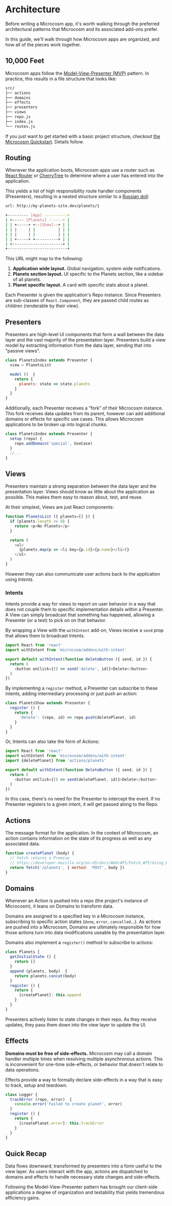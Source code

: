 # Architecture

Before writing a Microcosm app, it's worth walking through the preferred
architectural patterns that Microcosm and its associated add-ons prefer.

In this guide, we'll walk through how Microcosm apps are organized, and how
all of the pieces work together.

## 10,000 Feet

Microcosm apps follow the [Model-View-Presenter (MVP)](https://en.wikipedia.org/wiki/Model%E2%80%93view%E2%80%93presenter)
pattern. In practice, this results in a file structure that looks like:

```bash
src/
├── actions
├── domains
├── effects
├── presenters
├── views
├── repo.js
├── index.js
└── routes.js
```

If you just want to get started with a basic project structure, checkout [the Microcosm Quickstart](https://github.com/vigetlabs/microcosm-quickstart). Details follow.

## Routing

Whenever the application boots, Microcosm apps use a router such as
[React Router](https://github.com/reactjs/react-router)
or [CherryTree](https://github.com/KidkArolis/cherrytree-for-react)
to determine where a user has entered into the application.

This yields a list of high responsibility route handler components (Presenters),
resulting in a nested structure similar to a [Russian doll](https://www.google.com/search?q=russian+doll&espv=2&biw=1440&bih=799&source=lnms&tbm=isch&sa=X&ved=0ahUKEwiOnOCd08nQAhVLKiYKHZSRAU8Q_AUIBigB#tbm=isch&q=russian+doll&chips=q:russian+doll,g_1:traditional):

```bash
url: http://my-planets-site.dev/planets/1

+--------- [App] ----------+
| +----- [Planets] ------+ |
| | +-----+ +--[Show]--+ | |                       
| | |     | |          | | |
| | |     | |          | | |
| | +-----+ +----------+ | |
| +----------------------+ |
+--------------------------+
```

This URL might map to the following:

1. **Application wide layout.** Global navigation, system wide notifications.
2. **Planets section layout.** UI specific to the Planets section,
like a sidebar of all planets.
3. **Planet specific layout.** A card with specific stats about a planet.

Each Presenter is given the application's Repo instance. Since Presenters are sub-classes of `React.Component`, they are passed child routes as children (renderable by their view).

## Presenters

Presenters are high-level UI components that form a wall between the data layer
and the vast majority of the presentation layer. Presenters build a view model
by extracting information from the data layer, sending that into "passive views".

```javascript
class PlanetsIndex extends Presenter {
  view = PlanetsList

  model ()  {
    return {
      planets: state => state.planets
    }
  }
}
```

Additionally, each Presenter receives a "fork" of their Microcosm instance.
This fork receives data updates from its parent, however can add additional
domains or effects for specific use cases. This allows Microcosm applications
to be broken up into logical chunks.

```javascript
class PlanetsIndex extends Presenter {
  setup (repo) {
    repo.addDomain('special', UseCase)
  }
  //...
}
```

## Views

Presenters maintain a strong separation between the data layer and the
presentation layer. Views should know as little about the application as
possible. This makes them easy to reason about, test, and reuse.

At their simplest, Views are just React components:

```javascript
function PlanetsList ({ planets=[] }) {
  if (planets.length <= 0) {
    return <p>No Planets</p>
  }

  return (
    <ul>
      {planets.map(p => <li key={p.id}>{p.name}</li>)}
    </ul>
  )  
}
```

However they can also communicate user actions back to the application using
_Intents_.

### Intents

Intents provide a way for views to report on user behavior in a way that does
not couple them to specific implementation details within a Presenter. A View
can simply broadcast that something has happened, allowing a Presenter (or a
test) to pick on on that behavior.

By wrapping a View with the `withIntent` add-on, Views receive a `send` prop
that allows them to broadcast Intents.

```javascript
import React from 'react'
import withIntent from 'microcosm/addons/with-intent'

export default withIntent(function DeleteButton ({ send, id }) {
  return (
    <button onClick={() => send('delete', id)}>Delete</button>
  )
})
```

By implementing a `register` method, a Presenter can subscribe to these
intents, adding intermediary processing or just push an action:

```javascript
class PlanetsShow extends Presenter {
  register () {
    return {
      'delete': (repo, id) => repo.push(deletePlanet, id)
    }
  }
}
```

Or, Intents can also take the form of Actions:

```javascript
import React from 'react'
import withIntent from 'microcosm/addons/with-intent'
import {deletePlanet} from 'actions/planets'

export default withIntent(function DeleteButton ({ send, id }) {
  return (
    <button onClick={() => send(deletePlanet, id)}>Delete</button>
  )
})
```

In this case, there's no need for the Presenter to intercept the event. If no
Presenter registers to a given intent, it will get passed along to the Repo.

## Actions

The message format for the application. In the context of Microcosm, an action
contains information on the state of its progress as well as any associated
data.

```javascript
function createPlanet (body) {
  // Fetch returns a Promise
  // https://developer.mozilla.org/en-US/docs/Web/API/Fetch_API/Using_Fetch
  return fetch('/planets', { method: 'POST', body })
}
```

## Domains

Whenever an Action is pushed into a repo (the project's instance of Microcosm),
it leans on Domains to transform data.

Domains are assigned to a specified key in a Microcosm instance, subscribing to
specific action states (`done`, `error`, `cancelled`...). As actions are pushed
into a Microcosm, Domains are ultimately responsible for how those actions turn
into data modifications useable by the presentation layer.

Domains also implement a `register()` method to subscribe to actions:

```javascript
class Planets {
  getInitialState () {
    return []
  }
  append (planets, body)  {
    return planets.concat(body)
  }
  register () {
    return {
      [createPlanet]: this.append
    }
  }    
}
```

Presenters actively listen to state changes in their repo. As they receive updates,
they pass them down into the view layer to update the UI.

## Effects

**Domains must be free of side-effects.** Microcosm may call a domain handler
multiple times when resolving multiple asynchronous actions. This is inconvenient
for one-time side-effects, or behavior that doesn't relate to data operaitons.

Effects provide a way to formally declare side-effects in a way that is easy to
track, setup and teardown.

```javascript
class Logger {
  trackError (repo, error)  {
    console.error('Failed to create planet', error)
  }
  register () {
    return {
      [createPlanet.error]: this.trackError
    }
  }    
}
```

## Quick Recap

Data flows downward, transformed by presenters into a form useful to the view layer.
As users interact with the app, actions are dispatched to domains and effects
to handle necessary state changes and side-effects.

Following the Model-View-Presenter pattern has brought our client-side applications
a degree of organization and testability that yields tremendous efficiency gains.
